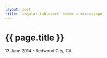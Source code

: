 ```yaml
---
layout: post
title: `angular-tablesort` Under a microscope
---
```


{{ page.title }}
================

<p class="meta">13 June 2014 - Redwood City, CA</p>
